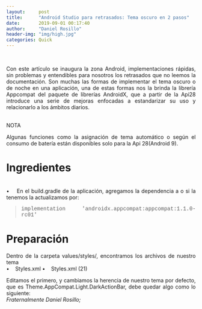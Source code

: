 ```yaml
---
layout:     post
title:      "Android Studio para retrasados: Tema oscuro en 2 pasos"
date:       2019-09-01 00:17:40
author:     "Daniel Rosillo"
header-img: "img/high.jpg"
categories: Quick
---
```

<div style="text-align: justify;">
<div class='post-body entry-content'>
<br>
<p>Con este artículo se inaugura la zona Android, implementaciones rápidas, sin problemas y entendibles para nosotros los retrasados que no leemos la documentación.
Son muchas las formas de implementar el tema oscuro o de noche en una aplicación, una de estas formas nos la brinda la librería Appcompat del paquete de librerías AndroidX, que a partir de la Api28 introduce una serie de mejoras enfocadas a estandarizar su uso y relacionarlo a los ámbitos diarios.
<br>
<br />
<p>NOTA<br>
<p>Algunas funciones como la asignación de tema automático o según el consumo de batería están disponibles solo para la Api 28(Android 9).
<br>
<h1>Ingredientes</h1>
<br>
&#8226;&nbsp;&nbsp;&nbsp;	En el build.gradle de la aplicación, agregamos la dependencia a o si la tenemos la actualizamos por:
<br>

<blockquote>
<span style="font-family: &quot;courier new&quot; , &quot;courier&quot; , monospace;">implementation 'androidx.appcompat:appcompat:1.1.0-rc01'</span><br />
</blockquote>

<h1>Preparación</h1>
<p>Dentro de la carpeta values/styles/, encontramos los archivos de nuestro tema
<br>
&#8226;&nbsp;&nbsp;&nbsp;	Styles.xml 
&#8226;&nbsp;&nbsp;&nbsp;	Styles.xml (21)
<br>
<p>Editamos el primero, y cambiamos la herencia de nuestro tema por defecto, que es Theme.AppCompat.Light.DarkActionBar, debe quedar algo como lo siguiente:


<br>
<i>Fraternalmente Daniel Rosillo;</i>
<div style='clear: both;'></div>
